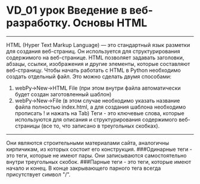 # VD_01 урок Введение в веб-разработку. Основы HTML
---
HTML (Hyper Text Markup Language) — это стандартный язык разметки для создания веб-страниц. Он используется для структурирования содержимого на веб-странице. HTML позволяет задавать заголовки, абзацы, ссылки, изображения и другие элементы, которые составляют веб-страницу.
Чтобы начать работать с HTML в Python необходимо создать отдельный файл. Это можно сделать двумя способами:
1. webPy→New→HTML File (при этом внутри файла автоматически будет создан заготовленный шаблон)
2. webPy→New→File (в этом случае необходимо указать название файла полностью index.html, а для создания шаблона необходимо прописать ! и нажать на Tab)
Теги - это ключевые слова, которые используются для описания и структурирования содержимого веб-страницы (все то, что записано в треугольных скобках).
---
Они являются строительными материалами сайта, аналогичны кирпичикам, из которых состоит его конструкция.
###Одинарные теги - это теги, которые не имеют пары. Они записываются самостоятельно внутри треугольных скобок.
###Парные теги - это теги, которые имеют начало и конец. В конце закрывающего парного тега всегда присутствует символ "/".
